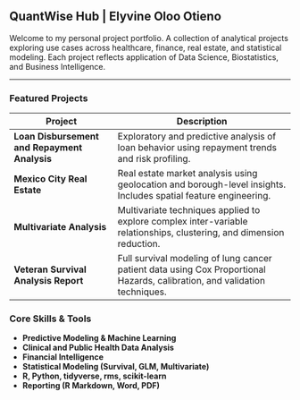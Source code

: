 ##  **QuantWise Hub** | **Elyvine Oloo Otieno**

Welcome to my personal project portfolio.
A collection of analytical projects exploring use cases across healthcare, finance, real estate,
and statistical modeling. Each project reflects application of Data Science, Biostatistics, and Business Intelligence.

---

###  Featured Projects

| Project | Description |
|--------|-------------|
| **Loan Disbursement and Repayment Analysis** | Exploratory and predictive analysis of loan behavior using repayment trends and risk profiling. |
| **Mexico City Real Estate** | Real estate market analysis using geolocation and borough-level insights. Includes spatial feature engineering. |
| **Multivariate Analysis** | Multivariate techniques applied to explore complex inter-variable relationships, clustering, and dimension reduction. |
| **Veteran Survival Analysis Report** | Full survival modeling of lung cancer patient data using Cox Proportional Hazards, calibration, and validation techniques. |


### Core Skills & Tools

- **Predictive Modeling & Machine Learning**
- **Clinical and Public Health Data Analysis**
- **Financial Intelligence**
- **Statistical Modeling (Survival, GLM, Multivariate)**
- **R, Python, tidyverse, rms, scikit-learn**
- **Reporting (R Markdown, Word, PDF)**

